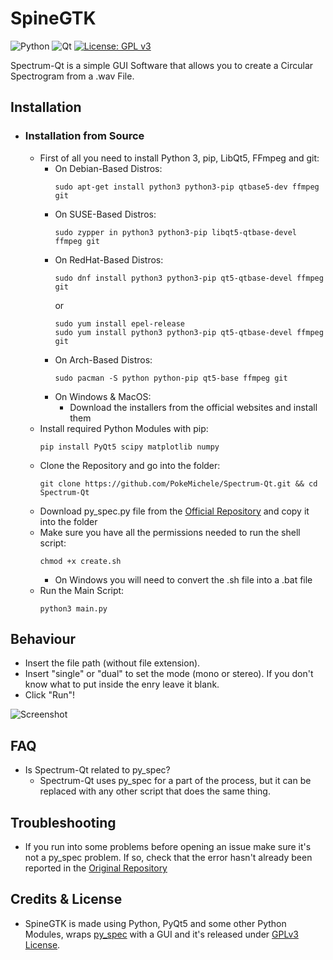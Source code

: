 # SpineGTK
![Python](https://img.shields.io/badge/python-3670A0?style=for-the-badge&logo=python&logoColor=ffdd54) ![Qt](https://img.shields.io/badge/Qt-%23217346.svg?style=for-the-badge&logo=Qt&logoColor=white) [![License: GPL v3](https://img.shields.io/badge/License-GPLv3-blue.svg)](https://www.gnu.org/licenses/gpl-3.0)

Spectrum-Qt is a simple GUI Software that allows you to create a Circular Spectrogram from a .wav File.

## Installation
- ### Installation from Source
    - First of all you need to install Python 3, pip, LibQt5, FFmpeg and git:
        - On Debian-Based Distros:
            ```
            sudo apt-get install python3 python3-pip qtbase5-dev ffmpeg git
            ```
        - On SUSE-Based Distros:
            ```
            sudo zypper in python3 python3-pip libqt5-qtbase-devel ffmpeg git
            ```
        - On RedHat-Based Distros:
            ```
            sudo dnf install python3 python3-pip qt5-qtbase-devel ffmpeg git
            ```
             or
            ```
            sudo yum install epel-release
            sudo yum install python3 python3-pip qt5-qtbase-devel ffmpeg git
            ```
        - On Arch-Based Distros:
            ```
            sudo pacman -S python python-pip qt5-base ffmpeg git
            ```
        - On Windows & MacOS:
            - Download the installers from the official websites and install them
     - Install required Python Modules with pip:
        ```
        pip install PyQt5 scipy matplotlib numpy
        ```
     - Clone the Repository and go into the folder:
        ```
        git clone https://github.com/PokeMichele/Spectrum-Qt.git && cd Spectrum-Qt
        ```
     - Download py_spec.py file from the [Official Repository](https://github.com/rctcwyvrn/py_spec) and copy it into the folder
     - Make sure you have all the permissions needed to run the shell script:
        ```
        chmod +x create.sh
        ```
        - On Windows you will need to convert the .sh file into a .bat file
     - Run the Main Script:
        ```
        python3 main.py
        ```
## Behaviour
- Insert the file path (without file extension).
- Insert "single" or "dual" to set the mode (mono or stereo). If you don't know what to put inside the enry leave it blank.
- Click "Run"!

![Screenshot](screen01.png)

## FAQ
- Is Spectrum-Qt related to py_spec?
    - Spectrum-Qt uses py_spec for a part of the process, but it can be replaced with any other script that does the same thing.
## Troubleshooting
- If you run into some problems before opening an issue make sure it's not a py_spec problem. If so, check that the error hasn't already been reported in the [Original Repository](https://github.com/rctcwyvrn/py_spec)
## Credits & License
 - SpineGTK is made using Python, PyQt5 and some other Python Modules, wraps [py_spec](https://github.com/rctcwyvrn/py_spec) with a GUI and it's released under [GPLv3 License](https://www.gnu.org/licenses/gpl-3.0).
